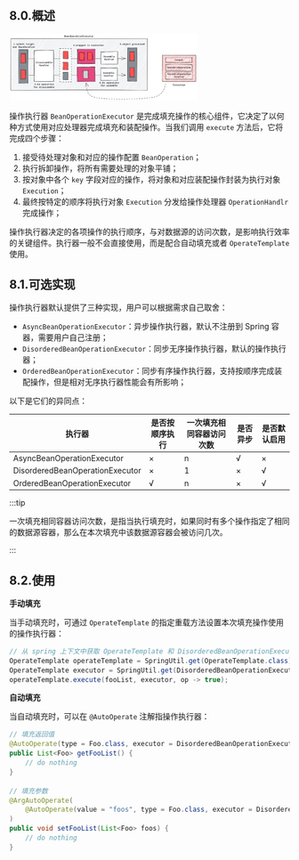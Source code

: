 ## 8.0.概述

<img src="./image-20230221133602215.png" alt="image-20230221133602215" style="zoom:33%;" />

操作执行器 `BeanOperationExecutor` 是完成填充操作的核心组件，它决定了以何种方式使用对应处理器完成填充和装配操作。当我们调用 `execute` 方法后，它将完成四个步骤：

1. 接受待处理对象和对应的操作配置 `BeanOperation`；
2. 执行拆卸操作，将所有需要处理的对象平铺；
3. 按对象中各个 `key` 字段对应的操作，将对象和对应装配操作封装为执行对象 `Execution`；
4. 最终按特定的顺序将执行对象 `Execution` 分发给操作处理器 `OperationHandlr` 完成操作；

操作执行器决定的各项操作的执行顺序，与对数据源的访问次数，是影响执行效率的关键组件。执行器一般不会直接使用，而是配合自动填充或者 `OperateTemplate` 使用。

## 8.1.可选实现

操作执行器默认提供了三种实现，用户可以根据需求自己取舍：

- `AsyncBeanOperationExecutor`：异步操作执行器，默认不注册到 Spring 容器，需要用户自己注册；
- `DisorderedBeanOperationExecutor`：同步无序操作执行器，默认的操作执行器；
- `OrderedBeanOperationExecutor`：同步有序操作执行器，支持按顺序完成装配操作，但是相对无序执行器性能会有所影响；

以下是它们的异同点：

| 执行器                          | 是否按顺序执行 | 一次填充相同容器访问次数 | 是否异步 | 是否默认启用 |
| ------------------------------- | -------------- | ------------------------ | -------- | ------------ |
| AsyncBeanOperationExecutor      | ×              | n                        | √        | ×            |
| DisorderedBeanOperationExecutor | ×              | 1                        | ×        | √            |
| OrderedBeanOperationExecutor    | √              | n                        | ×        | √            |

:::tip

一次填充相同容器访问次数，是指当执行填充时，如果同时有多个操作指定了相同的数据源容器，那么在本次填充中该数据源容器会被访问几次。

:::

## 8.2.使用

**手动填充**

当手动填充时，可通过 `OperateTemplate` 的指定重载方法设置本次填充操作使用的操作执行器：

~~~java
// 从 spring 上下文中获取 OperateTemplate 和 DisorderedBeanOperationExecutor
OperateTemplate operateTemplate = SpringUtil.get(OperateTemplate.class); 
OperateTemplate executor = SpringUtil.get(DisorderedBeanOperationExecutor.class);
operateTemplate.execute(fooList, executor, op -> true);
~~~

**自动填充**

当自动填充时，可以在 `@AutoOperate` 注解指操作执行器：

~~~java
// 填充返回值
@AutoOperate(type = Foo.class, executor = DisorderedBeanOperationExecutor.class)
public List<Foo> getFooList() {
    // do nothing
}

// 填充参数
@ArgAutoOperate(
    @AutoOperate(value = "foos", type = Foo.class, executor = DisorderedBeanOperationExecutor.class)
)
public void setFooList(List<Foo> foos) {
    // do nothing
}
~~~

